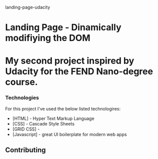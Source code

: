 landing-page-udacity

# Landing Page - Dinamically modifiying the DOM

# My second project inspired by Udacity for the FEND Nano-degree course.

### Technologies

For this project I've used the below listed technologires:

* [HTML] - Hyper Text Markup Language
* [CSS] - Cascade Style Sheets
* [GRID CSS] - 
* [Javascript] - great UI boilerplate for modern web apps

## Contributing
